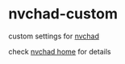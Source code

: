 # nvchad-custom
custom settings for [nvchad](https://github.com/NvChad/NvChad)

check [nvchad home](https://nvchad.com/) for details
